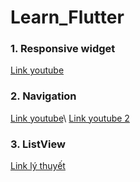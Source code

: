# Learn_Flutter
### **1. Responsive widget**
[Link youtube](http://https://www.youtube.com/watch?v=MrPJBAOzKTQ)
### **2. Navigation**
[Link youtube](https://www.youtube.com/watch?v=hgNNLIpO5AM)\\
[Link youtube 2](https://www.youtube.com/watch?v=nyvwx7o277U)
### **3. ListView**
[Link lý thuyết](https://viblo.asia/p/flutter-listview-va-scrollphysics-mot-cai-nhin-chi-tiet-3P0lP07mlox)
